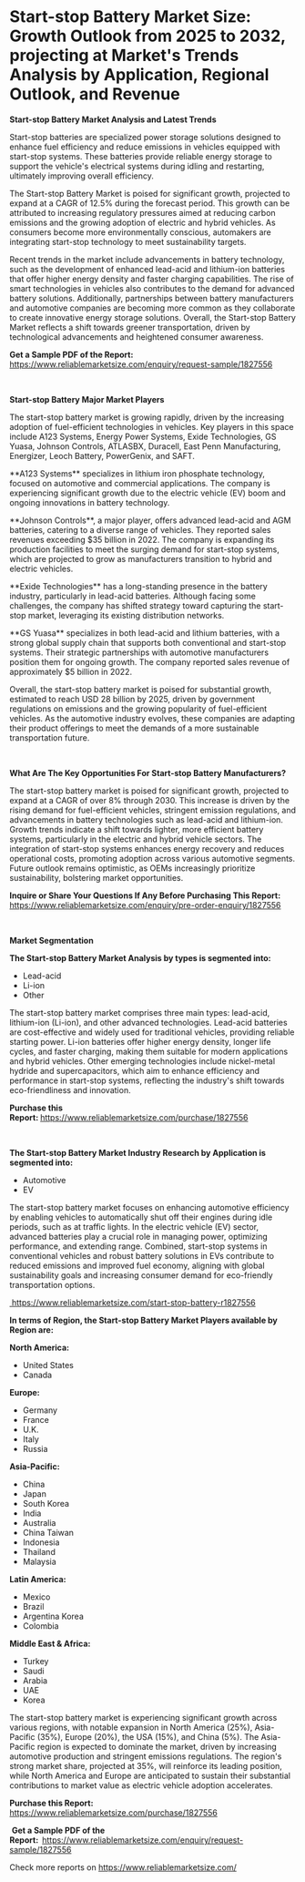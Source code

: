 <p><h1>Start-stop Battery Market Size: Growth Outlook from 2025 to 2032, projecting at Market's Trends Analysis by Application, Regional Outlook, and Revenue</h1></p><p><strong>Start-stop Battery Market Analysis and Latest Trends</strong></p>
<p><p>Start-stop batteries are specialized power storage solutions designed to enhance fuel efficiency and reduce emissions in vehicles equipped with start-stop systems. These batteries provide reliable energy storage to support the vehicle's electrical systems during idling and restarting, ultimately improving overall efficiency.</p><p>The Start-stop Battery Market is poised for significant growth, projected to expand at a CAGR of 12.5% during the forecast period. This growth can be attributed to increasing regulatory pressures aimed at reducing carbon emissions and the growing adoption of electric and hybrid vehicles. As consumers become more environmentally conscious, automakers are integrating start-stop technology to meet sustainability targets.</p><p>Recent trends in the market include advancements in battery technology, such as the development of enhanced lead-acid and lithium-ion batteries that offer higher energy density and faster charging capabilities. The rise of smart technologies in vehicles also contributes to the demand for advanced battery solutions. Additionally, partnerships between battery manufacturers and automotive companies are becoming more common as they collaborate to create innovative energy storage solutions. Overall, the Start-stop Battery Market reflects a shift towards greener transportation, driven by technological advancements and heightened consumer awareness.</p></p>
<p><strong>Get a Sample PDF of the Report:&nbsp;</strong> <a href="https://www.reliablemarketsize.com/enquiry/request-sample/1827556?utm_campaign=2281&utm_medium=2&utm_source=Github&utm_content=ia&utm_term=07042025&utm_id=start-stop-battery">https://www.reliablemarketsize.com/enquiry/request-sample/1827556</a></p>
<p>&nbsp;</p>
<p><strong>Start-stop Battery Major Market Players</strong></p>
<p><p>The start-stop battery market is growing rapidly, driven by the increasing adoption of fuel-efficient technologies in vehicles. Key players in this space include A123 Systems, Energy Power Systems, Exide Technologies, GS Yuasa, Johnson Controls, ATLASBX, Duracell, East Penn Manufacturing, Energizer, Leoch Battery, PowerGenix, and SAFT.</p><p>**A123 Systems** specializes in lithium iron phosphate technology, focused on automotive and commercial applications. The company is experiencing significant growth due to the electric vehicle (EV) boom and ongoing innovations in battery technology. </p><p>**Johnson Controls**, a major player, offers advanced lead-acid and AGM batteries, catering to a diverse range of vehicles. They reported sales revenues exceeding $35 billion in 2022. The company is expanding its production facilities to meet the surging demand for start-stop systems, which are projected to grow as manufacturers transition to hybrid and electric vehicles.</p><p>**Exide Technologies** has a long-standing presence in the battery industry, particularly in lead-acid batteries. Although facing some challenges, the company has shifted strategy toward capturing the start-stop market, leveraging its existing distribution networks. </p><p>**GS Yuasa** specializes in both lead-acid and lithium batteries, with a strong global supply chain that supports both conventional and start-stop systems. Their strategic partnerships with automotive manufacturers position them for ongoing growth. The company reported sales revenue of approximately $5 billion in 2022.</p><p>Overall, the start-stop battery market is poised for substantial growth, estimated to reach USD 28 billion by 2025, driven by government regulations on emissions and the growing popularity of fuel-efficient vehicles. As the automotive industry evolves, these companies are adapting their product offerings to meet the demands of a more sustainable transportation future.</p></p>
<p>&nbsp;</p>
<p><strong>What Are The Key Opportunities For Start-stop Battery Manufacturers?</strong></p>
<p><p>The start-stop battery market is poised for significant growth, projected to expand at a CAGR of over 8% through 2030. This increase is driven by the rising demand for fuel-efficient vehicles, stringent emission regulations, and advancements in battery technologies such as lead-acid and lithium-ion. Growth trends indicate a shift towards lighter, more efficient battery systems, particularly in the electric and hybrid vehicle sectors. The integration of start-stop systems enhances energy recovery and reduces operational costs, promoting adoption across various automotive segments. Future outlook remains optimistic, as OEMs increasingly prioritize sustainability, bolstering market opportunities.</p></p>
<p><strong>Inquire or Share Your Questions If Any Before Purchasing This Report:</strong> <a href="https://www.reliablemarketsize.com/enquiry/pre-order-enquiry/1827556?utm_campaign=2281&utm_medium=2&utm_source=Github&utm_content=ia&utm_term=07042025&utm_id=start-stop-battery">https://www.reliablemarketsize.com/enquiry/pre-order-enquiry/1827556</a></p>
<p>&nbsp;</p>
<p><strong>Market Segmentation</strong></p>
<p><strong>The Start-stop Battery Market Analysis by types is segmented into:</strong></p>
<p><ul><li>Lead-acid</li><li>Li-ion</li><li>Other</li></ul></p>
<p><p>The start-stop battery market comprises three main types: lead-acid, lithium-ion (Li-ion), and other advanced technologies. Lead-acid batteries are cost-effective and widely used for traditional vehicles, providing reliable starting power. Li-ion batteries offer higher energy density, longer life cycles, and faster charging, making them suitable for modern applications and hybrid vehicles. Other emerging technologies include nickel-metal hydride and supercapacitors, which aim to enhance efficiency and performance in start-stop systems, reflecting the industry's shift towards eco-friendliness and innovation.</p></p>
<p><strong>Purchase this Report:&nbsp;</strong><a href="https://www.reliablemarketsize.com/purchase/1827556?utm_campaign=2281&utm_medium=2&utm_source=Github&utm_content=ia&utm_term=07042025&utm_id=start-stop-battery">https://www.reliablemarketsize.com/purchase/1827556</a></p>
<p>&nbsp;</p>
<p><strong>The Start-stop Battery Market Industry Research by Application is segmented into:</strong></p>
<p><ul><li>Automotive</li><li>EV</li></ul></p>
<p><p>The start-stop battery market focuses on enhancing automotive efficiency by enabling vehicles to automatically shut off their engines during idle periods, such as at traffic lights. In the electric vehicle (EV) sector, advanced batteries play a crucial role in managing power, optimizing performance, and extending range. Combined, start-stop systems in conventional vehicles and robust battery solutions in EVs contribute to reduced emissions and improved fuel economy, aligning with global sustainability goals and increasing consumer demand for eco-friendly transportation options.</p></p>
<p><a href="https://www.reliablemarketsize.com/start-stop-battery-r1827556?utm_campaign=2281&utm_medium=2&utm_source=Github&utm_content=ia&utm_term=07042025&utm_id=start-stop-battery">&nbsp;https://www.reliablemarketsize.com/start-stop-battery-r1827556</a></p>
<p><strong>In terms of Region, the Start-stop Battery Market Players available by Region are:</strong></p>
<p>
    <p> <strong> North America: </strong>
        <ul>
            <li>United States</li>
            <li>Canada</li>
        </ul>
        </p> 
    <p> <strong> Europe: </strong>
        <ul>
            <li>Germany</li>
            <li>France</li>
            <li>U.K.</li>
            <li>Italy</li>
            <li>Russia</li>
        </ul>
        </p> 
    <p> <strong> Asia-Pacific: </strong>
        <ul>
            <li>China</li>
            <li>Japan</li>
            <li>South Korea</li>
            <li>India</li>
            <li>Australia</li>
            <li>China Taiwan</li>
            <li>Indonesia</li>
            <li>Thailand</li>
            <li>Malaysia</li>
        </ul>
        </p> 
    <p> <strong> Latin America: </strong>
        <ul>
            <li>Mexico</li>
            <li>Brazil</li>
            <li>Argentina Korea</li>
            <li>Colombia</li>
        </ul>
        </p> 
    <p> <strong> Middle East & Africa: </strong>
        <ul>
            <li>Turkey</li>
            <li>Saudi</li>
            <li>Arabia</li>
            <li>UAE</li>
            <li>Korea</li>
        </ul>
    </p>
    </p>
<p><p>The start-stop battery market is experiencing significant growth across various regions, with notable expansion in North America (25%), Asia-Pacific (35%), Europe (20%), the USA (15%), and China (5%). The Asia-Pacific region is expected to dominate the market, driven by increasing automotive production and stringent emissions regulations. The region's strong market share, projected at 35%, will reinforce its leading position, while North America and Europe are anticipated to sustain their substantial contributions to market value as electric vehicle adoption accelerates.</p></p>
<p><strong>Purchase this Report: </strong><a href="https://www.reliablemarketsize.com/purchase/1827556?utm_campaign=2281&utm_medium=2&utm_source=Github&utm_content=ia&utm_term=07042025&utm_id=start-stop-battery">https://www.reliablemarketsize.com/purchase/1827556</a></p>
<p>&nbsp;<strong>Get a Sample PDF of the Report:&nbsp;&nbsp;</strong><a href="https://www.reliablemarketsize.com/enquiry/request-sample/1827556?utm_campaign=2281&utm_medium=2&utm_source=Github&utm_content=ia&utm_term=07042025&utm_id=start-stop-battery">https://www.reliablemarketsize.com/enquiry/request-sample/1827556</a></p>
<p><strong></strong></p>
<p>Check more reports on <a href="https://www.reliablemarketsize.com/?utm_campaign=2281&utm_medium=2&utm_source=Github&utm_content=ia&utm_term=07042025&utm_id=start-stop-battery">https://www.reliablemarketsize.com/</a></p>